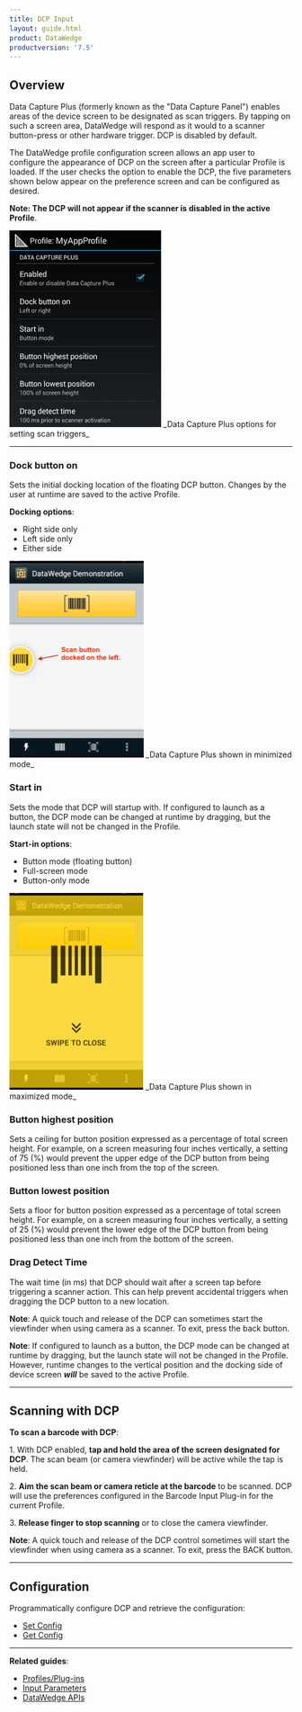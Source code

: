 ```yaml
---
title: DCP Input
layout: guide.html
product: DataWedge
productversion: '7.5'
---
```


## Overview
Data Capture Plus (formerly known as the "Data Capture Panel") enables areas of the device screen to be designated as scan triggers. By tapping on such a screen area, DataWedge will respond as it would to a scanner button-press or other hardware trigger. DCP is disabled by default. 

The DataWedge profile configuration screen allows an app user to configure the appearance of DCP on the screen after a particular Profile is loaded. If the user checks the option to enable the DCP, the five parameters shown below appear on the preference screen and can be configured as desired.

**Note: The DCP will not appear if the scanner is disabled in the active Profile**.

<img style="height:350px" src="../dcp_settings.png"/>
_Data Capture Plus options for setting scan triggers_ 
<br>

-----

### Dock button on
Sets the initial docking location of the floating DCP button. Changes by the user at runtime are saved to the active Profile. 

**Docking options**:

* Right side only
* Left side only
* Either side


<img style="height:350px" src="../dcp_minimized.png"/>
_Data Capture Plus shown in minimized mode_ 
<br>

### Start in
Sets the mode that DCP will startup with. If configured to launch as a button, the DCP mode can be changed at runtime by dragging, but the launch state will not be changed in the Profile. 

**Start-in options**: 

* Button mode (floating button)
* Full-screen mode
* Button-only mode

<img style="height:350px" src="../dcp_maximized.png"/>
_Data Capture Plus shown in maximized mode_ 
<br>

### Button highest position 
Sets a ceiling for button position expressed as a percentage of total screen height. For example, on a screen measuring four inches vertically, a setting of 75 (%) would prevent the upper edge of the DCP button from being positioned less than one inch from the top of the screen. 

### Button lowest position
Sets a floor for button position expressed as a percentage of total screen height. For example, on a screen measuring four inches vertically, a setting of 25 (%) would prevent the lower edge of the DCP button from being positioned less than one inch from the bottom of the screen.

### Drag Detect Time
The wait time (in ms) that DCP should wait after a screen tap before triggering a scanner action. This can help prevent accidental triggers when dragging the DCP button to a new location.

**Note**: A quick touch and release of the DCP can sometimes start the viewfinder when using camera as a scanner. To exit, press the back button.


**Note**: If configured to launch as a button, the DCP mode can be changed at runtime by dragging, but the launch state will not be changed in the Profile. However, runtime changes to the vertical position and the docking side of device screen _**will**_ be saved to the active Profile.

-----

## Scanning with DCP

**To scan a barcode with DCP**: 

&#49;. With DCP enabled, **tap and hold the area of the screen designated for DCP**. The scan beam (or camera viewfinder) will be active while the tap is held. 

&#50;. **Aim the scan beam or camera reticle at the barcode** to be scanned. DCP will use the preferences configured in the Barcode Input Plug-in for the current Profile.

&#51;. **Release finger to stop scanning** or to close the camera viewfinder.

**Note**: A quick touch and release of the DCP control sometimes will start the viewfinder when using camera as a scanner. To exit, press the BACK button.

------

## Configuration

Programmatically configure DCP and retrieve the configuration:

* [Set Config](../../api/setconfig/#datacaptureplusdcpinputparameters)
* [Get Config](../../api/getconfig/#getdcpinputconfiguration)

------

**Related guides**:

* [Profiles/Plug-ins](../../profiles)
* [Input Parameters](../barcode/#decoderselection)
* [DataWedge APIs](../../api) 

